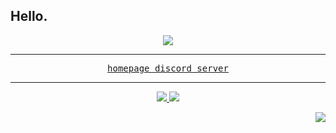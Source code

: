 ## Hello. 

<p align="center">

<a href="https://dsc.bio/osu">
  <img src="https://lanyard-profile-readme.vercel.app/api/234276857535528960" />
</a>

</p>

<hr />

<p align="center">

<kbd>
  <a href="https://izumi.my.id">
    homepage
  </a>
</kbd>

<kbd>
  <a href="https://discord.gg/nekopoi">
    discord server
  </a>
</kbd>

</p>

<hr />

<p align="center">

<a href="https://github-profile-summary-cards.vercel.app">
  <img src="https://github-profile-summary-cards.vercel.app/api/cards/profile-details?username=KeepSOBP&theme=solarized_dark">
</a>

<a href="https://github.com/Platane/snk">
  <img src="https://cdn.statically.io/gh/KSPActions/README/main/snk.svg" />
</a>

</p>

<p align="right">

<a href="https://hits.seeyoufarm.com">
  <img src="https://hits.seeyoufarm.com/api/count/incr/badge.svg?url=https%3A%2F%2Fgithub.com%2FKeepSOBP&count_bg=%2379C83D&title_bg=%23555555&icon=&icon_color=%23E7E7E7&title=hits&edge_flat=true" />
</a>

</p>
